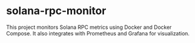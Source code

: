 # solana-rpc-monitor
This project monitors Solana RPC metrics using Docker and Docker Compose. It also integrates with Prometheus and Grafana for visualization.
